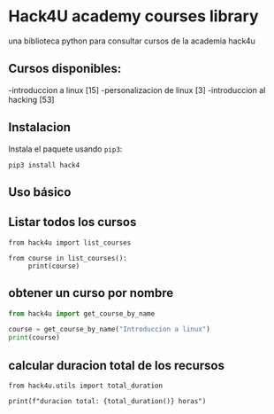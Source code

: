 # Hack4U academy courses library

una biblioteca python para consultar cursos de la academia hack4u

## Cursos disponibles:

-introduccion a linux [15]
-personalizacion de linux [3]
-introduccion al hacking [53]

## Instalacion 

Instala el paquete usando `pip3`:

```python3
pip3 install hack4
```

## Uso básico

## Listar todos los cursos 

```python3
from hack4u import list_courses

from course in list_courses():
     print(course)
```

## obtener un curso por nombre

```python
from hack4u import get_course_by_name

course = get_course_by_name("Introduccion a linux")
print(course)
```

## calcular duracion total de los recursos

```python3
from hack4u.utils import total_duration

print(f"duracion total: {total_duration()} horas")
```
